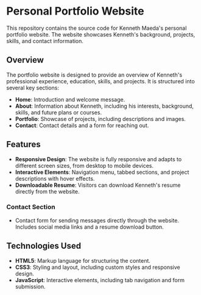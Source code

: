 # Personal Portfolio Website

This repository contains the source code for Kenneth Maeda's personal portfolio website. The website showcases Kenneth's background, projects, skills, and contact information.

## Overview

The portfolio website is designed to provide an overview of Kenneth's professional experience, education, skills, and projects. It is structured into several key sections:

- **Home**: Introduction and welcome message.
- **About**: Information about Kenneth, including his interests, background, skills, and future plans or courses.
- **Portfolio**: Showcase of projects, including descriptions and images.
- **Contact**: Contact details and a form for reaching out.

## Features

- **Responsive Design**: The website is fully responsive and adapts to different screen sizes, from desktop to mobile devices.
- **Interactive Elements**: Navigation menu, tabbed sections, and project descriptions with hover effects.
- **Downloadable Resume**: Visitors can download Kenneth's resume directly from the website.

### Contact Section

- Contact form for sending messages directly through the website. Includes social media links and a resume download button.

## Technologies Used

- **HTML5**: Markup language for structuring the content.
- **CSS3**: Styling and layout, including custom styles and responsive design.
- **JavaScript**: Interactive elements, including tab navigation and form submission.
